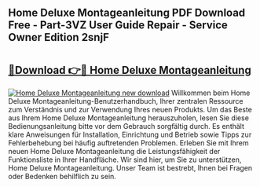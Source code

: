 ## Home Deluxe Montageanleitung PDF Download Free - Part-3VZ User Guide Repair - Service Owner Edition 2snjF

# <h2><a href="http://df8y7w.blite.top/?on=Home+Deluxe+Montageanleitung">🔗Download 👉🔴 Home Deluxe Montageanleitung</a></h2>

[![Home Deluxe Montageanleitung new download](https://i.imgur.com/lujVjoI.png)](http://df8y7w.blite.top/?on=Home+Deluxe+Montageanleitung)
Willkommen beim Home Deluxe Montageanleitung-Benutzerhandbuch, Ihrer zentralen Ressource zum Verständnis und zur Verwendung Ihres neuen Produkts. Um das Beste aus Ihrem Home Deluxe Montageanleitung herauszuholen, lesen Sie diese Bedienungsanleitung bitte vor dem Gebrauch sorgfältig durch. Es enthält klare Anweisungen für Installation, Einrichtung und Betrieb sowie Tipps zur Fehlerbehebung bei häufig auftretenden Problemen. Erleben Sie mit Ihrem neuen Home Deluxe Montageanleitung die Leistungsfähigkeit der Funktionsliste in Ihrer Handfläche. Wir sind hier, um Sie zu unterstützen, Home Deluxe Montageanleitung. Unser Team ist bestrebt, Ihnen bei Fragen oder Bedenken behilflich zu sein.
